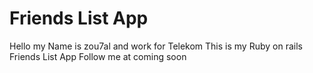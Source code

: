 # Friends List App

Hello my Name is zou7al and work for Telekom
This is my Ruby on rails Friends List App
Follow me at coming soon